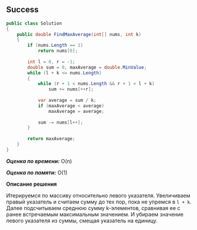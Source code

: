 ## Success

```csharp
public class Solution
{
    public double FindMaxAverage(int[] nums, int k)
    {
        if (nums.Length == 1)
            return nums[0];
            
        int l = 0, r = -1;
        double sum = 0, maxAverage = double.MinValue;
        while (l + k <= nums.Length)
        {
            while (r + 1 < nums.Length && r + 1 < l + k)
                sum += nums[++r];
                
            var average = sum / k;
            if (maxAverage < average)
                maxAverage = average;
                
            sum -= nums[l++];    
        }
        
        return maxAverage;
    }
}
```

***Оценка по времени:*** O(n)

***Оценка по памяти:*** O(1)

**Описание решения**

Итерируемся по массиву относительно левого указателя. Увеличиваем правый указатель и считаем сумму до тех пор, пока не упремся в `l + k`. Далее подсчитываем среднюю сумму k-элементов, сравнивая ее с ранее встречаемым максимальным значением. И убираем значение левого указателя из суммы, смещая указатель на единицу.
